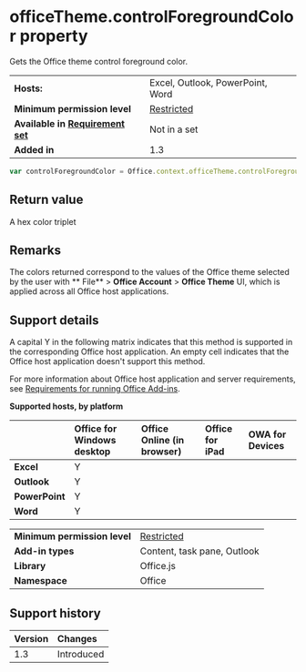 
# officeTheme.controlForegroundColor property
Gets the Office theme control foreground color.





|||
|:-----|:-----|
|**Hosts:**|Excel, Outlook, PowerPoint, Word|
|**Minimum permission level**|[Restricted](https://docs.microsoft.com/office/dev/add-ins/develop/requesting-permissions-for-api-use-in-content-and-task-pane-add-ins)|
|**Available in [Requirement set](https://docs.microsoft.com/office/dev/add-ins/develop/specify-office-hosts-and-api-requirements)**|Not in a set|
|**Added in**|1.3|

```js
var controlForegroundColor = Office.context.officeTheme.controlForegroundColor;
```


## Return value

A hex color triplet


## Remarks

The colors returned correspond to the values of the Office theme selected by the user with  ** File** > **Office Account** > **Office Theme** UI, which is applied across all Office host applications.


## Support details


A capital Y in the following matrix indicates that this method is supported in the corresponding Office host application. An empty cell indicates that the Office host application doesn't support this method.

For more information about Office host application and server requirements, see [Requirements for running Office Add-ins](https://docs.microsoft.com/office/dev/add-ins/concepts/requirements-for-running-office-add-ins).


**Supported hosts, by platform**


||**Office for Windows desktop**|**Office Online (in browser)**|**Office for iPad**|**OWA for Devices**|
|:-----|:-----|:-----|:-----|:-----|
|**Excel**|Y||||
|**Outlook**|Y||||
|**PowerPoint**|Y||||
|**Word**|Y||||



|||
|:-----|:-----|
|**Minimum permission level**|[Restricted](https://docs.microsoft.com/office/dev/add-ins/develop/requesting-permissions-for-api-use-in-content-and-task-pane-add-ins)|
|**Add-in types**|Content, task pane, Outlook|
|**Library**|Office.js|
|**Namespace**|Office|

## Support history



|**Version**|**Changes**|
|:-----|:-----|
|1.3|Introduced|
